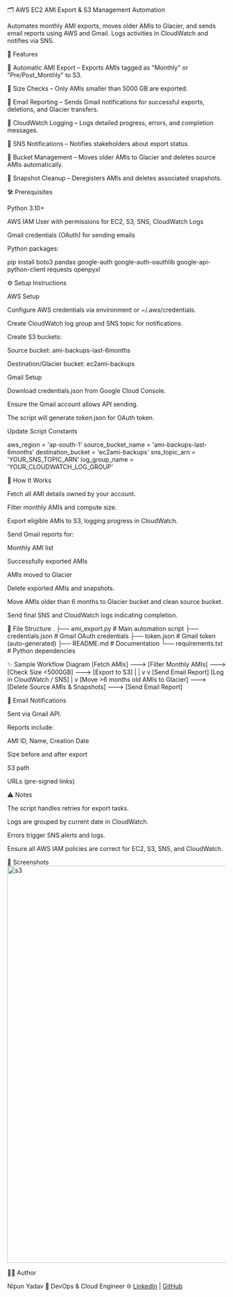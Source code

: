 🗂️ AWS EC2 AMI Export & S3 Management Automation

Automates monthly AMI exports, moves older AMIs to Glacier, and sends email reports using AWS and Gmail. Logs activities in CloudWatch and notifies via SNS.

🚀 Features

🔹 Automatic AMI Export – Exports AMIs tagged as "Monthly" or "Pre/Post_Monthly" to S3.

🔹 Size Checks – Only AMIs smaller than 5000 GB are exported.

🔹 Email Reporting – Sends Gmail notifications for successful exports, deletions, and Glacier transfers.

🔹 CloudWatch Logging – Logs detailed progress, errors, and completion messages.

🔹 SNS Notifications – Notifies stakeholders about export status.

🔹 Bucket Management – Moves older AMIs to Glacier and deletes source AMIs automatically.

🔹 Snapshot Cleanup – Deregisters AMIs and deletes associated snapshots.

🛠️ Prerequisites

Python 3.10+

AWS IAM User with permissions for EC2, S3, SNS, CloudWatch Logs

Gmail credentials (OAuth) for sending emails

Python packages:

pip install boto3 pandas google-auth google-auth-oauthlib google-api-python-client requests openpyxl

⚙️ Setup Instructions

AWS Setup

Configure AWS credentials via environment or ~/.aws/credentials.

Create CloudWatch log group and SNS topic for notifications.

Create S3 buckets:

Source bucket: ami-backups-last-6months

Destination/Glacier bucket: ec2ami-backups

Gmail Setup

Download credentials.json from Google Cloud Console.

Ensure the Gmail account allows API sending.

The script will generate token.json for OAuth token.

Update Script Constants

aws_region = 'ap-south-1'
source_bucket_name = 'ami-backups-last-6months'
destination_bucket = 'ec2ami-backups'
sns_topic_arn = 'YOUR_SNS_TOPIC_ARN'
log_group_name = 'YOUR_CLOUDWATCH_LOG_GROUP'

📄 How It Works

Fetch all AMI details owned by your account.

Filter monthly AMIs and compute size.

Export eligible AMIs to S3, logging progress in CloudWatch.

Send Gmail reports for:

Monthly AMI list

Successfully exported AMIs

AMIs moved to Glacier

Delete exported AMIs and snapshots.

Move AMIs older than 6 months to Glacier bucket and clean source bucket.

Send final SNS and CloudWatch logs indicating completion.

📂 File Structure
.
├── ami_export.py            # Main automation script
├── credentials.json         # Gmail OAuth credentials
├── token.json               # Gmail token (auto-generated)
├── README.md                # Documentation
└── requirements.txt         # Python dependencies

✨ Sample Workflow Diagram
[Fetch AMIs] ---> [Filter Monthly AMIs] ---> [Check Size <5000GB] ---> [Export to S3] 
        |                                         |
        v                                         v
  [Send Email Report]                     [Log in CloudWatch / SNS]
        |
        v
  [Move >6 months old AMIs to Glacier] ---> [Delete Source AMIs & Snapshots] ---> [Send Email Report]

📧 Email Notifications

Sent via Gmail API.

Reports include:

AMI ID, Name, Creation Date

Size before and after export

S3 path

URLs (pre-signed links)

⚠️ Notes

The script handles retries for export tasks.

Logs are grouped by current date in CloudWatch.

Errors trigger SNS alerts and logs.

Ensure all AWS IAM policies are correct for EC2, S3, SNS, and CloudWatch.

📸 Screenshots
<img width="1920" height="913" alt="s3" src="https://github.com/user-attachments/assets/4e3d858f-f811-4c3c-9b85-2b63a4004386" />


🧑‍💻 Author

Nipun Yadav 💼 DevOps & Cloud Engineer
🌐 [LinkedIn](https://www.linkedin.com/in/nipun-yadav-5bb736178/) | [GitHub](https://github.com/Nyadav123)
